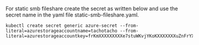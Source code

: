For static smb fileshare create the secret as written below and use the secret name in the yaml file static-smb-fileshare.yaml.
```
kubectl create secret generic azure-secret --from-literal=azurestorageaccountname=tachotacho --from-literal=azurestorageaccountkey=frKmXXXXXXXXXe7stuWKvjYKoKXXXXXXXuZnFrYX+7OPVMxxxxxxxxxDDq47fIyaA1Ug+CXXXXXXXXSto2iJqA==
```
